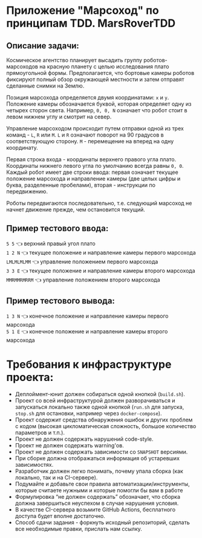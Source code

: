 # Приложение "Марсоход" по принципам TDD. MarsRoverTDD

## Описание задачи:

Космическое агентство планирует высадить группу роботов-марсоходов на красную планету с целью исследования плато прямоугольной формы. Предполагается, что бортовые камеры роботов фиксируют полный обзор окружающей местности и затем отправят сделанные снимки на Землю.

Позиция марсохода определяется двумя координатами: `x` и `y`. Положение камеры обозначается буквой, которая определяет одну из четырех сторон света. Например, `0, 0, N` означает что робот стоит в левом нижнем углу и смотрит на север.

Управление марсоходом происходит путем отправки одной из трех команд - `L`, `R` или `M`. `L` и `R` означают поворот на 90 градусов в соответствующую сторону. `M` - перемещение на вперед на одну координату.

Первая строка входа - координаты верхнего правого угла плато. Координаты нижнего левого угла по умолчанию всегда равны `0, 0`. Каждый робот имеет две строки ввода: первая означает текущее положение марсохода и направление камеры (две целых цифры и буква, разделенные пробелами), вторая - инструкции по передвижению.

Роботы передвигаются последовательно, т.е. следующий марсоход не начнет движение прежде, чем остановится текущий.

## Пример тестового ввода:

`5 5` 👈 верхний правый угол плато  
`1 2 N` 👈 текущее положение и направление камеры первого марсохода  
`LMLMLMLMM` 👈 управление положением первого марсохода  
`3 3 E` 👈 текущее положение и направление камеры второго марсохода  
`MMRMMRMRRM` 👈 управление положением второго марсохода

## Пример тестового вывода:

`1 3 N` 👈 конечное положение и направление камеры первого марсохода  
`5 1 E` 👈 конечное положение и направление камеры второго марсохода

# Требования к инфраструктуре проекта:

- Деплоймент-юнит должен собираться одной кнопкой (`build.sh`).
- Проект со всей инфраструктурой должен разворачиваться и запускаться локально также одной кнопкой (`run.sh` для запуска, `stop.sh` для остановки, например через `docker-compose`).
- Проект содержит средства обнаружения ошибок и других проблем с кодом (высокая цикломатическая сложность, большое количество параметров и т.п.).
- Проект не должен содержать нарушений code-style.
- Проект не должен содержать warning'ов.
- Проект не должен содержать зависимости со `SNAPSHOT` версиями.
- При сборке должна отображаться информация об устаревших зависимостях.
- Разработчик должен легко понимать, почему упала сборка (как локально, так и на CI-сервере).
- Подумайте и добавьте свои правила автоматизации/инструменты, которые считаете нужными и которые помогли бы вам в работе
- Формулировка “не должен содержать” обозначает, что сборка должна завершиться неуспехом в случае нарушения условия.
- В качестве СI-сервера возьмите GitHub Actions, бесплатного доступа будет вполне достаточно.
- Способ сдачи задания - форкнуть исходный репозиторий, сделать все необходимые правки, прислать нам ссылку.
